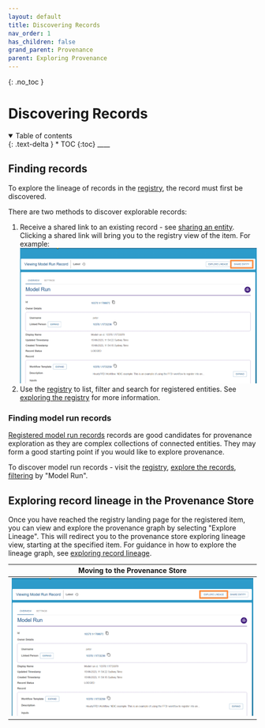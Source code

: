 ```yaml
---
layout: default
title: Discovering Records
nav_order: 1
has_children: false
grand_parent: Provenance
parent: Exploring Provenance
---
```


{: .no_toc }

# Discovering Records

<details  open markdown="block">
  <summary>
    Table of contents
  </summary>
{: .text-delta }
* TOC
{:toc}
____
</details>

## Finding records

To explore the lineage of records in the [registry](../registry/overview), the record must first be discovered.

There are two methods to discover explorable records:

1. Receive a shared link to an existing record - see [sharing an entity](../registry/sharing_an_entity). Clicking a shared link will bring you to the registry view of the item. For example: <img src="../../assets/images/provenance/exploring/shared.png" alt="drawing" width="800"/>
2. Use the [registry](../registry/overview) to list, filter and search for registered entities. See [exploring the registry](../registry/exploring_the_registry) for more information.

### Finding model run records

[Registered model run records](../registering-model-runs/index) records are good candidates for provenance exploration as they are complex collections of connected entities. They may form a good starting point if you would like to explore provenance.

To discover model run records - visit the [registry](../registry/overview), [explore the records](../registry/exploring_the_registry), [filtering](../registry/exploring_the_registry#listing-sorting-and-filtering-entities) by "Model Run".

## Exploring record lineage in the Provenance Store

Once you have reached the registry landing page for the registered item, you can view and explore the provenance graph by selecting "Explore Lineage". This will redirect you to the provenance store exploring lineage view, starting at the specified item. For guidance in how to explore the lineage graph, see [exploring record lineage](./exploring-record-lineage).

|                                        Moving to the Provenance Store                                        |
| :----------------------------------------------------------------------------------------------------------: |
| <img src="../../assets/images/provenance/exploring/exploring_highlighted.png" alt="drawing" width="800"/> |

